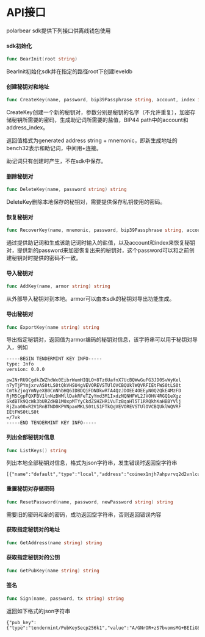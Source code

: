 # API接口

polarbear sdk提供下列接口供离线钱包使用

#### sdk初始化

```go
func BearInit(root string)
```

BearInit初始化sdk并在指定的路径root下创建leveldb

#### 创建秘钥对和地址

```go
func CreateKey(name, password, bip39Passphrase string, account, index int) string
```

CreateKey创建一个新的秘钥对，参数分别是秘钥的名字（不允许重复），加密存储秘钥所需要的密码，生成助记词所需要的盐值，BIP44 path中的account和address_index。

返回值格式为generated address string + mnemonic，即新生成地址的bench32表示和助记词，中间用+连接。

助记词只有创建时产生，不在sdk中保存。

#### 删除秘钥对

```go
func DeleteKey(name, password string) string
```

DeleteKey删除本地保存的秘钥对，需要提供保存私钥使用的密码。

#### 恢复秘钥对

```go
func RecoverKey(name, mnemonic, password, bip39Passphrase string, account, index int) string
```

通过提供助记词和生成该助记词时输入的盐值，以及account和index来恢复秘钥对，提供新的password来加密恢复出来的秘钥对，这个password可以和之前创建秘钥对时提供的密码不一致。

#### 导入秘钥对

```go
func AddKey(name, armor string) string
```

从外部导入秘钥对到本地。armor可以由本sdk的秘钥对导出功能生成。

#### 导出秘钥对

```go
func ExportKey(name string) string
```

导出指定秘钥对，返回值为armor编码的秘钥对信息，该字符串可以用于秘钥对导入，例如

```
-----BEGIN TENDERMINT KEY INFO-----
type: Info
version: 0.0.0

pwINrRU9CgdkZWZhdWx0EibrWumHIQLO+8Tz6UafnX7UcBQWwGuFG3JD0SvWyKel
n7yTjPYmjxrvAS0tLS0tQkVHSU4gVEVOREVSTUlOVCBQUklWQVRFIEtFWS0tLS0t
CmtkZjogYmNyeXB0CnNhbHQ6IDBDQjFDNDkwRTA4QzJDOEE4OEEyN0Q2QkE4MzFD
RjM5CgpFQXFBV1lnNzBWMllDakRFeTZyYmd3M1IxdzNQNHFWL2JVOHV4RGQ1eXgz
SkdBTk9QcWk3bURZdHB1M0xpMTYyCkdZSHZHR1VuTzBqaHl5T1RRQkhKaHBBYVlj
RjZoa00xR2V1RnBTND0KPVNpanMKLS0tLS1FTkQgVEVOREVSTUlOVCBQUklWQVRF
IEtFWS0tLS0t
=/7vk
-----END TENDERMINT KEY INFO-----
```

#### 列出全部秘钥对信息

```go
func ListKeys() string
```

列出本地全部秘钥对信息，格式为json字符串，发生错误时返回空字符串

```
[{"name":"default","type":"local","address":"coinex1njh7ahpvrvq2d2vnlcuhzlnj0whe2kzgnwe8c6","pubkey":"coinexpub1addwnpepqt80h38na9rfl8t763cpg9kqdwz3kujr6y4adj985k0meyuv7cng7zvfy0a"}]
```

#### 重置秘钥对存储密码

```go
func ResetPassword(name, password, newPassword string) string
```

需要旧的密码和新的密码，成功返回空字符串，否则返回错误内容

#### 获取指定秘钥对的地址

```go
func GetAddress(name string) string
```

#### 获取指定秘钥对的公钥

```go
func GetPubKey(name string) string
```

#### 签名

```go
func Sign(name, password, tx string) string 
```

返回如下格式的json字符串

```
{"pub_key":{"type":"tendermint/PubKeySecp256k1","value":"A/GNrOR+zS7bvomsMG+BEIiGB8H+EvIDWGqfMOO5GVVV"},"signature":"pxUS22oste4S3Bmix5LDYgns27Lf5NxZH1duGdT+Yu5Fvz2kYOieeb5j/nxvjdM1TQ5wQUPo47vnWW+1fnjuiQ=="}
```

